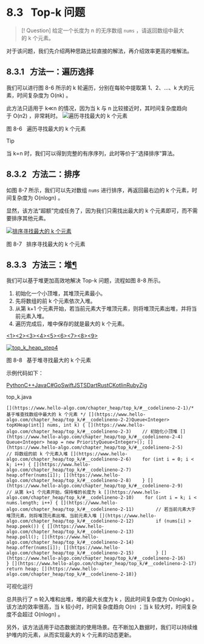# 8.3   Top-k 问题

> [! Question]
> 给定一个长度为 n 的无序数组 `nums` ，请返回数组中最大的 k 个元素。

对于该问题，我们先介绍两种思路比较直接的解法，再介绍效率更高的堆解法。

## 8.3.1   方法一：遍历选择

我们可以进行图 8-6 所示的 k 轮遍历，分别在每轮中提取第 1、2、…、k 大的元素，时间复杂度为 O(nk) 。

此方法只适用于 k≪n 的情况，因为当 k 与 n 比较接近时，其时间复杂度趋向于 O(n2) ，非常耗时。
![遍历寻找最大的 k 个元素](https://www.hello-algo.com/chapter_heap/top_k.assets/top_k_traversal.png)

图 8-6   遍历寻找最大的 k 个元素

>[!Tip]
当 k=n 时，我们可以得到完整的有序序列，此时等价于“选择排序”算法。

## 8.3.2   方法二：排序

如图 8-7 所示，我们可以先对数组 `nums` 进行排序，再返回最右边的 k 个元素，时间复杂度为 O(nlog⁡n) 。

显然，该方法“超额”完成任务了，因为我们只需找出最大的 k 个元素即可，而不需要排序其他元素。

[![排序寻找最大的 k 个元素](https://www.hello-algo.com/chapter_heap/top_k.assets/top_k_sorting.png)](https://www.hello-algo.com/chapter_heap/top_k.assets/top_k_sorting.png)

图 8-7   排序寻找最大的 k 个元素

## 8.3.3   方法三：堆[¶](https://www.hello-algo.com/chapter_heap/top_k/#833 "Permanent link")

我们可以基于堆更加高效地解决 Top-k 问题，流程如图 8-8 所示。

1. 初始化一个小顶堆，其堆顶元素最小。
2. 先将数组的前 k 个元素依次入堆。
3. 从第 k+1 个元素开始，若当前元素大于堆顶元素，则将堆顶元素出堆，并将当前元素入堆。
4. 遍历完成后，堆中保存的就是最大的 k 个元素。

[<1>](https://www.hello-algo.com/chapter_heap/top_k/#__tabbed_1_1)[<2>](https://www.hello-algo.com/chapter_heap/top_k/#__tabbed_1_2)[<3>](https://www.hello-algo.com/chapter_heap/top_k/#__tabbed_1_3)[<4>](https://www.hello-algo.com/chapter_heap/top_k/#__tabbed_1_4)[<5>](https://www.hello-algo.com/chapter_heap/top_k/#__tabbed_1_5)[<6>](https://www.hello-algo.com/chapter_heap/top_k/#__tabbed_1_6)[<7>](https://www.hello-algo.com/chapter_heap/top_k/#__tabbed_1_7)[<8>](https://www.hello-algo.com/chapter_heap/top_k/#__tabbed_1_8)[<9>](https://www.hello-algo.com/chapter_heap/top_k/#__tabbed_1_9)

[![top_k_heap_step4](https://www.hello-algo.com/chapter_heap/top_k.assets/top_k_heap_step4.png)](https://www.hello-algo.com/chapter_heap/top_k.assets/top_k_heap_step4.png)

图 8-8   基于堆寻找最大的 k 个元素

示例代码如下：

[Python](https://www.hello-algo.com/chapter_heap/top_k/#__tabbed_2_1)[C++](https://www.hello-algo.com/chapter_heap/top_k/#__tabbed_2_2)[Java](https://www.hello-algo.com/chapter_heap/top_k/#__tabbed_2_3)[C#](https://www.hello-algo.com/chapter_heap/top_k/#__tabbed_2_4)[Go](https://www.hello-algo.com/chapter_heap/top_k/#__tabbed_2_5)[Swift](https://www.hello-algo.com/chapter_heap/top_k/#__tabbed_2_6)[JS](https://www.hello-algo.com/chapter_heap/top_k/#__tabbed_2_7)[TS](https://www.hello-algo.com/chapter_heap/top_k/#__tabbed_2_8)[Dart](https://www.hello-algo.com/chapter_heap/top_k/#__tabbed_2_9)[Rust](https://www.hello-algo.com/chapter_heap/top_k/#__tabbed_2_10)[C](https://www.hello-algo.com/chapter_heap/top_k/#__tabbed_2_11)[Kotlin](https://www.hello-algo.com/chapter_heap/top_k/#__tabbed_2_12)[Ruby](https://www.hello-algo.com/chapter_heap/top_k/#__tabbed_2_13)[Zig](https://www.hello-algo.com/chapter_heap/top_k/#__tabbed_2_14)

top_k.java

`[](https://www.hello-algo.com/chapter_heap/top_k/#__codelineno-2-1)/* 基于堆查找数组中最大的 k 个元素 */ [](https://www.hello-algo.com/chapter_heap/top_k/#__codelineno-2-2)Queue<Integer> topKHeap(int[] nums, int k) { [](https://www.hello-algo.com/chapter_heap/top_k/#__codelineno-2-3)    // 初始化小顶堆 [](https://www.hello-algo.com/chapter_heap/top_k/#__codelineno-2-4)    Queue<Integer> heap = new PriorityQueue<Integer>(); [](https://www.hello-algo.com/chapter_heap/top_k/#__codelineno-2-5)    // 将数组的前 k 个元素入堆 [](https://www.hello-algo.com/chapter_heap/top_k/#__codelineno-2-6)    for (int i = 0; i < k; i++) { [](https://www.hello-algo.com/chapter_heap/top_k/#__codelineno-2-7)        heap.offer(nums[i]); [](https://www.hello-algo.com/chapter_heap/top_k/#__codelineno-2-8)    } [](https://www.hello-algo.com/chapter_heap/top_k/#__codelineno-2-9)    // 从第 k+1 个元素开始，保持堆的长度为 k [](https://www.hello-algo.com/chapter_heap/top_k/#__codelineno-2-10)    for (int i = k; i < nums.length; i++) { [](https://www.hello-algo.com/chapter_heap/top_k/#__codelineno-2-11)        // 若当前元素大于堆顶元素，则将堆顶元素出堆、当前元素入堆 [](https://www.hello-algo.com/chapter_heap/top_k/#__codelineno-2-12)        if (nums[i] > heap.peek()) { [](https://www.hello-algo.com/chapter_heap/top_k/#__codelineno-2-13)            heap.poll(); [](https://www.hello-algo.com/chapter_heap/top_k/#__codelineno-2-14)            heap.offer(nums[i]); [](https://www.hello-algo.com/chapter_heap/top_k/#__codelineno-2-15)        } [](https://www.hello-algo.com/chapter_heap/top_k/#__codelineno-2-16)    } [](https://www.hello-algo.com/chapter_heap/top_k/#__codelineno-2-17)    return heap; [](https://www.hello-algo.com/chapter_heap/top_k/#__codelineno-2-18)}`

可视化运行

[](https://pythontutor.com/iframe-embed.html#code=import%20heapq%0A%0Adef%20top_k_heap%28nums%3A%20list%5Bint%5D,%20k%3A%20int%29%20-%3E%20list%5Bint%5D%3A%0A%20%20%20%20%22%22%22%E5%9F%BA%E4%BA%8E%E5%A0%86%E6%9F%A5%E6%89%BE%E6%95%B0%E7%BB%84%E4%B8%AD%E6%9C%80%E5%A4%A7%E7%9A%84%20k%20%E4%B8%AA%E5%85%83%E7%B4%A0%22%22%22%0A%20%20%20%20%23%20%E5%88%9D%E5%A7%8B%E5%8C%96%E5%B0%8F%E9%A1%B6%E5%A0%86%0A%20%20%20%20heap%20%3D%20%5B%5D%0A%20%20%20%20%23%20%E5%B0%86%E6%95%B0%E7%BB%84%E7%9A%84%E5%89%8D%20k%20%E4%B8%AA%E5%85%83%E7%B4%A0%E5%85%A5%E5%A0%86%0A%20%20%20%20for%20i%20in%20range%28k%29%3A%0A%20%20%20%20%20%20%20%20heapq.heappush%28heap,%20nums%5Bi%5D%29%0A%20%20%20%20%23%20%E4%BB%8E%E7%AC%AC%20k%2B1%20%E4%B8%AA%E5%85%83%E7%B4%A0%E5%BC%80%E5%A7%8B%EF%BC%8C%E4%BF%9D%E6%8C%81%E5%A0%86%E7%9A%84%E9%95%BF%E5%BA%A6%E4%B8%BA%20k%0A%20%20%20%20for%20i%20in%20range%28k,%20len%28nums%29%29%3A%0A%20%20%20%20%20%20%20%20%23%20%E8%8B%A5%E5%BD%93%E5%89%8D%E5%85%83%E7%B4%A0%E5%A4%A7%E4%BA%8E%E5%A0%86%E9%A1%B6%E5%85%83%E7%B4%A0%EF%BC%8C%E5%88%99%E5%B0%86%E5%A0%86%E9%A1%B6%E5%85%83%E7%B4%A0%E5%87%BA%E5%A0%86%E3%80%81%E5%BD%93%E5%89%8D%E5%85%83%E7%B4%A0%E5%85%A5%E5%A0%86%0A%20%20%20%20%20%20%20%20if%20nums%5Bi%5D%20%3E%20heap%5B0%5D%3A%0A%20%20%20%20%20%20%20%20%20%20%20%20heapq.heappop%28heap%29%0A%20%20%20%20%20%20%20%20%20%20%20%20heapq.heappush%28heap,%20nums%5Bi%5D%29%0A%20%20%20%20return%20heap%0A%0A%22%22%22Driver%20Code%22%22%22%0Aif%20__name__%20%3D%3D%20%22__main__%22%3A%0A%20%20%20%20nums%20%3D%20%5B1,%207,%206,%203,%202%5D%0A%20%20%20%20k%20%3D%203%0A%0A%20%20%20%20res%20%3D%20top_k_heap%28nums,%20k%29&codeDivHeight=800&codeDivWidth=600&cumulative=false&curInstr=6&heapPrimitives=nevernest&origin=opt-frontend.js&py=311&rawInputLstJSON=%5B%5D&textReferences=false)

总共执行了 n 轮入堆和出堆，堆的最大长度为 k ，因此时间复杂度为 O(nlog⁡k) 。该方法的效率很高，当 k 较小时，时间复杂度趋向 O(n) ；当 k 较大时，时间复杂度不会超过 O(nlog⁡n) 。

另外，该方法适用于动态数据流的使用场景。在不断加入数据时，我们可以持续维护堆内的元素，从而实现最大的 k 个元素的动态更新。
